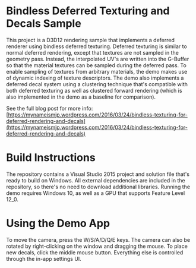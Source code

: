 # Bindless Deferred Texturing and Decals Sample

This project is a D3D12 rendering sample that implements a deferred renderer using bindless deferred texturing. Deferred texturing is similar to normal deferred rendering, except that textures are not sampled in the geometry pass. Instead, the interpolated UV's are written into the G-Buffer so that the material textures can be sampled during the deferred pass. To enable sampling of textures from arbitrary materials, the demo makes use of dynamic indexing of texture descriptors. The demo also implements a deferred decal system using a clustering technique that's compatible with both deferred texturing as well as clustered forward rendering (which is also implemented in the demo as a baseline for comparison).

See the full blog post for more info: [https://mynameismjp.wordpress.com/2016/03/24/bindless-texturing-for-deferred-rendering-and-decals](https://mynameismjp.wordpress.com/2016/03/24/bindless-texturing-for-deferred-rendering-and-decals)

# Build Instructions

The repository contains a Visual Studio 2015 project and solution file that's ready to build on Windows. All external dependencies are included in the repository, so there's no need to download additional libraries. Running the demo requires Windows 10, as well as a GPU that supports Feature Level 12_0.

# Using the Demo App

To move the camera, press the W/S/A/D/Q/E keys. The camera can also be rotated by right-clicking on the window and dragging the mouse. To place new decals, click the middle mouse button. Everything else is controlled through the in-app settings UI.
